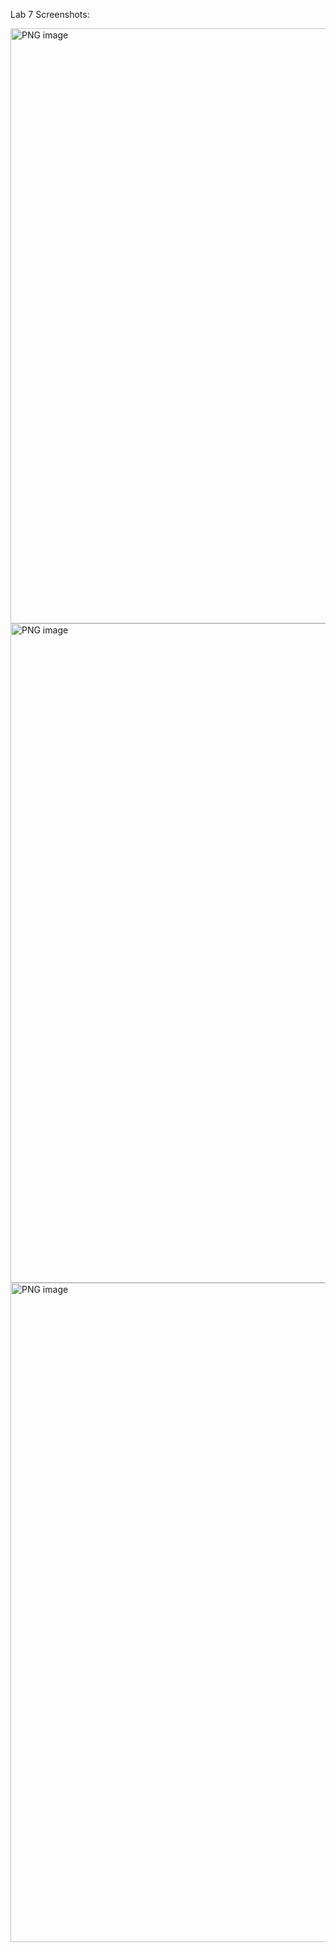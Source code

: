 Lab 7 Screenshots:

<img width="952" alt="PNG image" src="https://github.com/user-attachments/assets/7928a505-9671-4cb8-b8f9-0497f0f6dc25">
<img width="1055" alt="PNG image" src="https://github.com/user-attachments/assets/0419cc10-a90c-4b9f-a717-f2a35bc05b7b">
<img width="1055" alt="PNG image" src="https://github.com/user-attachments/assets/ff9cf68e-2fdf-49ce-bab4-2dce45da2dad">
